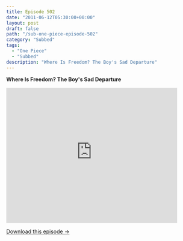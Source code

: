 ```yaml
---
title: Episode 502
date: "2011-06-12T05:30:00+00:00"
layout: post
draft: false
path: "/sub-one-piece-episode-502"
category: "Subbed"
tags:
  - "One Piece"
  - "Subbed"
description: "Where Is Freedom? The Boy's Sad Departure"
---
```


**Where Is Freedom? The Boy's Sad Departure**

<iframe width="640" height="360" src="https://www.rapidvideo.com/e/G6FRPF0XLA" frameborder="0" marginwidth=0 marginheight=0 scrolling=no allowfullscreen style="max-width:90%;"></iframe>

<a href="http://ouo.io/qs/eCodkFEQ?s=https://www.rapidvideo.com/d/G6FRPF0XLA" class="styled_a">Download this episode →</a>

